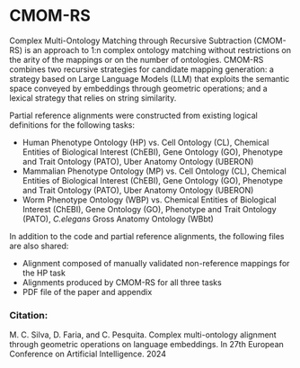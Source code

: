 # CMOM-RS
Complex Multi-Ontology Matching through Recursive Subtraction (CMOM-RS) is an approach to 1:n complex ontology matching without restrictions on the arity of the mappings or on the number of ontologies.
CMOM-RS combines two recursive strategies for candidate mapping generation: a strategy based on Large Language Models (LLM) that exploits the semantic space conveyed by embeddings through geometric operations; and a lexical strategy that relies on string similarity.

Partial reference alignments were constructed from existing logical definitions for the following tasks:
- Human Phenotype Ontology (HP) vs. Cell Ontology (CL), Chemical Entities of Biological Interest (ChEBI), Gene Ontology (GO), Phenotype and Trait Ontology (PATO), Uber Anatomy Ontology (UBERON)
- Mammalian Phenotype Ontology (MP) vs. Cell Ontology (CL), Chemical Entities of Biological Interest (ChEBI), Gene Ontology (GO), Phenotype and Trait Ontology (PATO), Uber Anatomy Ontology (UBERON)
- Worm Phenotype Ontology (WBP) vs. Chemical Entities of Biological Interest (ChEBI), Gene Ontology (GO), Phenotype and Trait Ontology (PATO), _C.elegans_ Gross Anatomy Ontology (WBbt)

In addition to the code and partial reference alignments, the following files are also shared:
- Alignment composed of manually validated non-reference mappings for the HP task
- Alignments produced by CMOM-RS for all three tasks
- PDF file of the paper and appendix


### Citation:
M. C. Silva, D. Faria, and C. Pesquita. Complex multi-ontology alignment through geometric operations on language embeddings. In 27th European Conference on Artificial Intelligence. 2024
